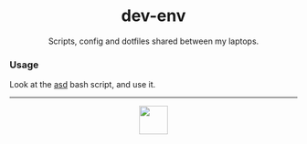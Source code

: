 <h1 align="center">dev-env</h1>

<p align="center">
  Scripts, config and dotfiles shared between my laptops.
</p>

### Usage

Look at the [asd](https://github.com/revett/dev-env/blob/master/asd) bash script, and use it.

------------

<p align="center">
  <img src="http://emojione.com/wp-content/uploads/assets/emojis/1f575-1f3fd.svg" width="50px" />
</p>
